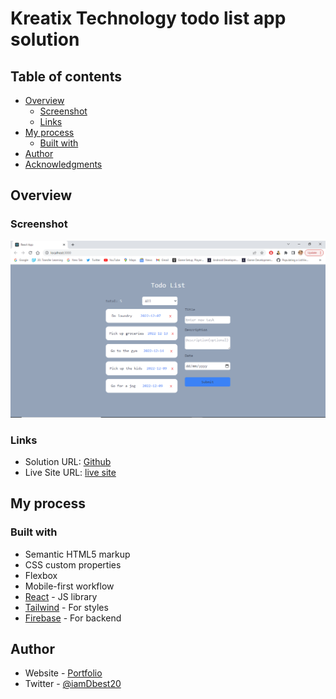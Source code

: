 # Kreatix Technology todo list app solution

## Table of contents

- [Overview](#overview)
  - [Screenshot](#screenshot)
  - [Links](#links)
- [My process](#my-process)
  - [Built with](#built-with)
- [Author](#author)
- [Acknowledgments](#acknowledgments)

## Overview

### Screenshot

![](./public/screenshot/desktop-preview.png)

### Links

- Solution URL: [Github](https://github.com/Dbest2018/Todos-KreatixTech)
- Live Site URL: [live site](https://kreatix-todo-dam.netlify.app/)

## My process

### Built with

- Semantic HTML5 markup
- CSS custom properties
- Flexbox
- Mobile-first workflow
- [React](https://reactjs.org/) - JS library
- [Tailwind](https://tailwindcss.com/) - For styles
- [Firebase](https://firebase.com) - For backend

## Author

- Website - [Portfolio](https://iam-ibrahim.netlify.app)
- Twitter - [@iamDbest20](https://www.twitter.com/iamDbest20)
